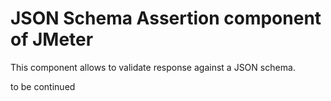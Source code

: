 # JSON Schema Assertion component of JMeter

This component allows to validate response against a JSON schema.

to be continued
